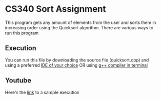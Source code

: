 # CS340 Sort Assignment
This program gets any amount of elements from the user and sorts them in increasing order using the Quicksort algorithm. There are various ways to run this program

## Execution
You can run this file by downloading the source file (quicksort.cpp) and using a preferred [IDE of your choice](https://hackr.io/blog/cpp-ide) OR using [g++ compiler in terminal](https://www.geeksforgeeks.org/compiling-with-g-plus-plus/) 

## Youtube
Here's the [link](https://youtu.be/iv4UST67mlk) to a sample execution


